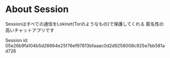 # About Session


Sessionはすべての通信をLokinet(Torのようなもの)で保護してくれる 匿名性の高いチャットアプリです

Session id: 05e26b9fa104b5d26664e25f76ef97813bfaaac0d2d9258008c925e7bb581ad726


